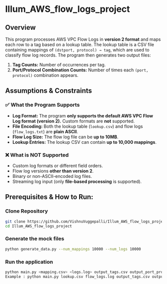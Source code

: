 # Illum_AWS_flow_logs_project

## Overview

This program processes AWS VPC Flow Logs in **version 2 format** and maps each row to a tag based on a lookup table. The lookup table is a CSV file containing mappings of `(dstport, protocol) → tag`, which are used to classify flow log records. The program then generates two output files:

1. **Tag Counts:** Number of occurrences per tag.
2. **Port/Protocol Combination Counts:** Number of times each `(port, protocol)` combination appears.

## **Assumptions & Constraints**
### ✅ **What the Program Supports**
- **Log Format:** The program **only supports the default AWS VPC Flow Log format (version 2).** Custom formats are **not** supported.
- **File Encoding:** Both the lookup table (`lookup.csv`) and flow logs (`flow_logs.txt`) are **plain ASCII**.
- **Flow Log Size:** The flow log file can be **up to 10MB**.
- **Lookup Entries:** The lookup CSV can contain **up to 10,000 mappings**.

### ❌ **What is NOT Supported**
- Custom log formats or different field orders.
- Flow log versions **other than version 2**.
- Binary or non-ASCII-encoded log files.
- Streaming log input (only **file-based processing** is supported).


## Prerequisites & How to Run:

### **Clone Repository**
```bash
git clone https://github.com/VishnuVuggepalli/Illum_AWS_flow_logs_project.git
cd Illum_AWS_flow_logs_project
```

### Generate the mock files 

```bash
python generate_data.py --num_mappings 10000 --num_logs 10000
```

### Run the application

```bash
python main.py <mapping.csv> <logs.log> output_tags.csv output_port_proto.csv
Example : python main.py lookup.csv flow_logs.log output_tags.csv output_port_proto.csv
```
